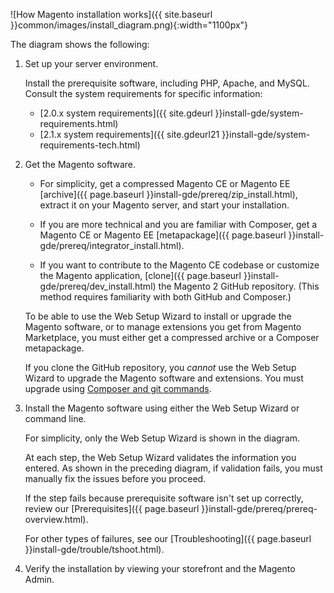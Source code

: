 <div markdown="1">

![How Magento installation works]({{ site.baseurl }}common/images/install_diagram.png){:width="1100px"}

The diagram shows the following:

1.	Set up your server environment.

	Install the prerequisite software, including PHP, Apache, and MySQL. Consult the system requirements for specific information:

	*	[2.0.x system requirements]({{ site.gdeurl }}install-gde/system-requirements.html)
	*	[2.1.x system requirements]({{ site.gdeurl21 }}install-gde/system-requirements-tech.html)

2.	Get the Magento software.

	*	For simplicity, get a compressed Magento CE or Magento EE [archive]({{ page.baseurl }}install-gde/prereq/zip_install.html), extract it on your Magento server, and start your installation.

	*	If you are more technical and you are familiar with Composer, get a Magento CE or Magento EE [metapackage]({{ page.baseurl }}install-gde/prereq/integrator_install.html).

	*	If you want to contribute to the Magento CE codebase or customize the Magento application, [clone]({{ page.baseurl }}install-gde/prereq/dev_install.html) the Magento 2 GitHub repository. (This method requires familiarity with both GitHub and Composer.)

	<div class="bs-callout bs-callout-info" id="info">
		<p>To be able to use the Web Setup Wizard to install or upgrade the Magento software, or to manage extensions you get from Magento Marketplace, you must either get a compressed archive or a Composer metapackage.</p>
		<p>If you clone the GitHub repository, you <em>cannot</em> use the Web Setup Wizard to upgrade the Magento software and extensions. You must upgrade using <a href="{{page.baseurl}}/install-gde/install/cli/dev_options.html">Composer and git commands</a>.</p>
	</div>

3.	Install the Magento software using either the Web Setup Wizard or command line.

	For simplicity, only the Web Setup Wizard is shown in the diagram.

	At each step, the Web Setup Wizard validates the information you entered. As shown in the preceding diagram, if validation fails, you must manually fix the issues before you proceed.

	If the step fails because prerequisite software isn't set up correctly, review our [Prerequisites]({{ page.baseurl }}install-gde/prereq/prereq-overview.html).

	For other types of failures, see our [Troubleshooting]({{ page.baseurl }}install-gde/trouble/tshoot.html).
4.	Verify the installation by viewing your storefront and the Magento Admin.
